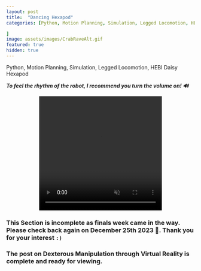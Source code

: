 ```yaml
---
layout: post
title:  "Dancing Hexapod"
categories: [Python, Motion Planning, Simulation, Legged Locomotion, HEBI Daisy Hexapod

]
image: assets/images/CrabRaveAlt.gif
featured: true
hidden: true
---
```


Python, Motion Planning, Simulation, Legged Locomotion, HEBI Daisy Hexapod

***To feel the rhythm of the robot, I recommend you turn the volume on! 🔊***

<div align="center">
<video width="65%" height="305" controls loop autoplay muted>
    <source src="https://github.com/GogiPuttar/adityanairswebsite.github.io/assets/59332714/f7d2aad3-1d4a-49ac-836a-8549b3f0fa4a" type="video/mp4">
</video>
</div>

### This Section is incomplete as finals week came in the way. Please check back again on December 25th 2023 🎄. Thank you for your interest `:)`

### The post on Dexterous Manipulation through Virtual Reality is complete and ready for viewing.




